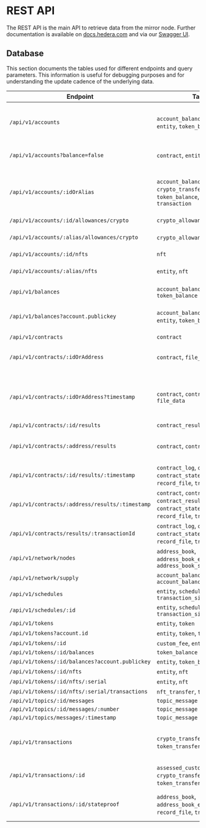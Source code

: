 # REST API

The REST API is the main API to retrieve data from the mirror node. Further documentation is available
on [docs.hedera.com](https://docs.hedera.com/guides/docs/mirror-node-api/cryptocurrency-api) and via
our [Swagger UI](https://mainnet-public.mirrornode.hedera.com/api/v1/docs/#/).

## Database

This section documents the tables used for different endpoints and query parameters. This information is useful for
debugging purposes and for understanding the update cadence of the underlying data.

| Endpoint                                        | Tables                                                                                                       | Notes                                                        |
|-------------------------------------------------|--------------------------------------------------------------------------------------------------------------|--------------------------------------------------------------|
| `/api/v1/accounts`                              | `account_balance`, `contract`, `entity`, `token_balance`                                                     | Entity tables first used to filter, then joined w/ balances  |
| `/api/v1/accounts?balance=false`                | `contract`, `entity`                                                                                         | Balance tables skipped                                       |
| `/api/v1/accounts/:idOrAlias`                   | `account_balance`, `contract`, `crypto_transfer`, `entity`, `token_balance`, `token_transfer`, `transaction` | Transfers & transactions are present only for legacy reasons |
| `/api/v1/accounts/:id/allowances/crypto`        | `crypto_allowance`                                                                                           |                                                              |
| `/api/v1/accounts/:alias/allowances/crypto`     | `crypto_allowance`, `entity`                                                                                 | Separate alias lookup first                                  |
| `/api/v1/accounts/:id/nfts`                     | `nft`                                                                                                        |                                                              |
| `/api/v1/accounts/:alias/nfts`                  | `entity`, `nft`                                                                                              | Separate alias lookup first                                  |
| `/api/v1/balances`                              | `account_balance`, `token_balance`                                                                           |                                                              |
| `/api/v1/balances?account.publickey`            | `account_balance`, `contract`, `entity`, `token_balance`                                                     | Entity tables used to find by public key                     |
| `/api/v1/contracts`                             | `contract`                                                                                                   |                                                              |
| `/api/v1/contracts/:idOrAddress`                | `contract`, `file_data`                                                                                      | `file_data` used to get init bytecode                        |
| `/api/v1/contracts/:idOrAddress?timestamp`      | `contract`, `contract_history`, `file_data`                                                                  | Union both contract tables to find latest timestamp in range |
| `/api/v1/contracts/:id/results`                 | `contract_result`                                                                                            |                                                              |
| `/api/v1/contracts/:address/results`            | `contract`, `contract_result`                                                                                | Separate EVM address lookup first                            |
| `/api/v1/contracts/:id/results/:timestamp`      | `contract_log`, `contract_result`, `contract_state_change`, `record_file`, `transaction`                     |                                                              |
| `/api/v1/contracts/:address/results/:timestamp` | `contract`, `contract_log`, `contract_result`, `contract_state_change`, `record_file`, `transaction`         | Separate EVM address lookup first                            |
| `/api/v1/contracts/results/:transactionId`      | `contract_log`, `contract_result`, `contract_state_change`, `record_file`, `transaction`                     |                                                              |
| `/api/v1/network/nodes`                         | `address_book`, `address_book_entry`, `address_book_service_endpoint`                                       |                                                              |
| `/api/v1/network/supply`                        | `account_balance`, `account_balance_file`                                                                    |                                                              |
| `/api/v1/schedules`                             | `entity`, `schedule`, `transaction_signature`                                                                |                                                              |
| `/api/v1/schedules/:id`                         | `entity`, `schedule`, `transaction_signature`                                                                |                                                              |
| `/api/v1/tokens`                                | `entity`, `token`                                                                                            |                                                              |
| `/api/v1/tokens?account.id`                     | `entity`, `token`, `token_account`                                                                           |                                                              |
| `/api/v1/tokens/:id`                            | `custom_fee`, `entity`, `token`                                                                              |                                                              |
| `/api/v1/tokens/:id/balances`                   | `token_balance`                                                                                              |                                                              |
| `/api/v1/tokens/:id/balances?account.publickey` | `entity`, `token_balance`                                                                                    |                                                              |
| `/api/v1/tokens/:id/nfts`                       | `entity`, `nft`                                                                                              |                                                              |
| `/api/v1/tokens/:id/nfts/:serial`               | `entity`, `nft`                                                                                              |                                                              |
| `/api/v1/tokens/:id/nfts/:serial/transactions`  | `nft_transfer`, `transaction`                                                                                |                                                              |
| `/api/v1/topics/:id/messages`                   | `topic_message`                                                                                              |                                                              |
| `/api/v1/topics/:id/messages/:number`           | `topic_message`                                                                                              |                                                              |
| `/api/v1/topics/messages/:timestamp`            | `topic_message`                                                                                              |                                                              |
| `/api/v1/transactions`                          | `crypto_transfer`, `token_transfer`, `transaction`                                                           | Transfers are present only for legacy reasons                |
| `/api/v1/transactions/:id`                      | `assessed_custom_fee`, `crypto_transfer`, `nft_transfer`, `token_transfer`, `transaction`                    |                                                              |
| `/api/v1/transactions/:id/stateproof`           | `address_book`, `address_book_entry`, `record_file`, `transaction`                                           | Also downloads RCD files from S3                             |
